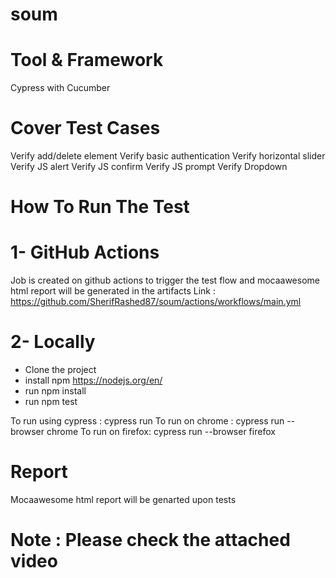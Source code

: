 # soum 

# Tool & Framework
Cypress with Cucumber

# Cover Test Cases
Verify add/delete element
Verify basic authentication
Verify horizontal slider
Verify JS alert
Verify JS confirm
Verify JS prompt
Verify Dropdown

# How To Run The Test
# 1- GitHub Actions
Job is created on github actions to trigger the test flow and mocaawesome html report will be generated in the artifacts
Link : https://github.com/SherifRashed87/soum/actions/workflows/main.yml

# 2- Locally
- Clone the project 
- install npm https://nodejs.org/en/
- run npm install
- run npm test

To run using cypress : cypress run
To run on chrome : cypress run --browser chrome
To run on firefox: cypress run --browser firefox

# Report
Mocaawesome html report will be genarted upon tests



# Note : Please check the attached video 
